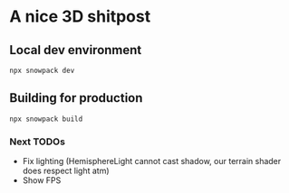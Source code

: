 # A nice 3D shitpost

## Local dev environment

```
npx snowpack dev
```

## Building for production

```
npx snowpack build
```

### Next TODOs
- Fix lighting (HemisphereLight cannot cast shadow, our terrain shader does respect light atm)
- Show FPS